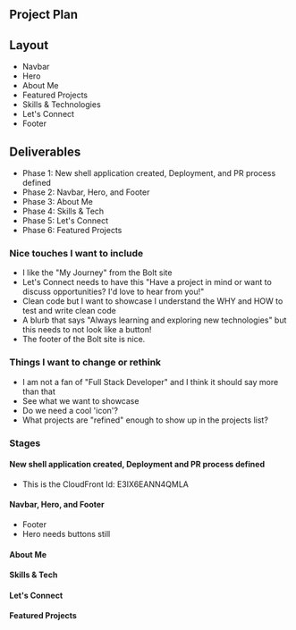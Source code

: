## Project Plan

## Layout

- Navbar
- Hero
- About Me
- Featured Projects
- Skills & Technologies
- Let's Connect
- Footer

## Deliverables

- Phase 1: New shell application created, Deployment, and PR process defined
- Phase 2: Navbar, Hero, and Footer
- Phase 3: About Me
- Phase 4: Skills & Tech
- Phase 5: Let's Connect
- Phase 6: Featured Projects

### Nice touches I want to include

- I like the "My Journey" from the Bolt site
- Let's Connect needs to have this "Have a project in mind or want to discuss opportunities? I'd love to hear from you!"
- Clean code but I want to showcase I understand the WHY and HOW to test and write clean code
- A blurb that says "Always learning and exploring new technologies" but this needs to not look like a button!
- The footer of the Bolt site is nice.

### Things I want to change or rethink

- I am not a fan of "Full Stack Developer" and I think it should say more than that
- See what we want to showcase
- Do we need a cool 'icon'?
- What projects are "refined" enough to show up in the projects list?

### Stages

#### New shell application created, Deployment and PR process defined

- This is the CloudFront Id: E3IX6EANN4QMLA

#### Navbar, Hero, and Footer

- Footer
- Hero needs buttons still

#### About Me

#### Skills & Tech

#### Let's Connect

#### Featured Projects
